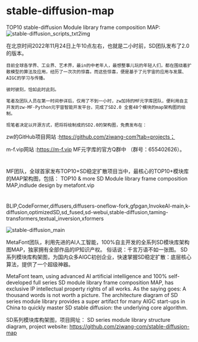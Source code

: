 # stable-diffusion-map
TOP10 stable-diffusion Module library frame composition MAP:
![stable-diffusion_scripts_txt2img](https://user-images.githubusercontent.com/11691791/200961057-0381216b-e244-494e-8600-a44f669f2207.png)

在北京时间2022年11月24日上午10点左右，也就是二小时前，SD团队发布了2.0的版本。

    目前全球各学界、工业界、艺术界，最in的中老年人，最想整事儿玩的年轻人们，都在围绕着扩散模型的算法及应用，经历了一次次的惊喜。而这些惊喜，便是基于了元宇宙的应用与发展、AIGC的学习与传播。

    彼时彼刻，恰如此时此刻。

    笔者及团队人员在第一时间参详后，仅用了不到一小时，zw加持的MF元字库团队，便利用自主开发的zw·MF·Python元宇宙智能开发平台，完成了SD2.0 全套48个模块的map架构图的绘制。

    现笔者决定以开源方式，把将将绘制成的SD2.0的架构图，免费发布在：
zw的GitHub项目网站 :https://github.com/ziwang-com?tab=projects；

m-f.vip网站 :https://m-f.vip
MF元字库的官方Q群中 （群号：655402626）。


#
MF团队，全球首家发布TOP10+SD稳定扩散项目当中，最核心的TOP10+模块库的MAP架构图，包括：
TOP10 & more SD Module library frame composition MAP,indlude
design by metafont.vip
#
BLIP,CodeFormer,diffusers,diffusers-oneflow-fork,gfpgan,InvokeAI-main,k-diffusion,optimizedSD,sd_fused,sd-webui,stable-diffusion,taming-transformers,textual_inversion,xformers

![stable-diffusion_main](https://user-images.githubusercontent.com/11691791/200960986-0eca5dc3-4ec1-405c-b7e7-b8baaaa68d22.png)


MetaFont团队，利用先进的AI人工智能，100%自主开发的全系列SD模块库架构图MAP，独家拥有全部作品的IP知识产权。
俗话说：千言万语不如一张图。
SD系列模块库构架图，为国内众多AIGC初创企业，快速掌握SD稳定扩散：底层核心算法，提供了一个超级神器。

MetaFont team, using advanced AI artificial intelligence and 100% self-developed full series SD module library frame composition MAP, has exclusive IP intellectual property rights of all works.
As the saying goes: A thousand words is not worth a picture.
The architecture diagram of SD series module library provides a super artifact for many AIGC start-ups in China to quickly master SD stable diffusion: the underlying core algorithm.


SD系列模块库构架图，项目网址：
SD series module library structure diagram, project website:
https://github.com/ziwang-com/stable-diffusion-map
